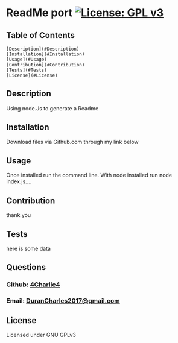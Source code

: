 # ReadMe port [![License: GPL v3](https://img.shields.io/badge/License-GPLv3-blue.svg)](https://www.gnu.org/licenses/gpl-3.0)
 

  ## Table of Contents
    [Description](#Description)
    [Installation](#Installation)
    [Usage](#Usage)
    [Contribution](#Contribution)
    [Tests](#Tests)
    [License](#License)

  ## Description

   Using node.Js to generate a Readme

  ## Installation

   Download files via Github.com through my link below

  ## Usage

  Once installed run the command line. With node installed run node index.js....

  ## Contribution 

  thank you

  ## Tests

  here is some data

  ## Questions
  ### Github: [4Charlie4](https://github.com/4Charlie4)
  ### Email: DuranCharles2017@gmail.com

   ## License
   Licensed under GNU GPLv3

